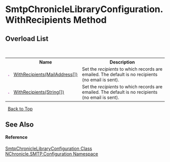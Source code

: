 # SmtpChronicleLibraryConfiguration.WithRecipients Method 
 


## Overload List
&nbsp;<table><tr><th></th><th>Name</th><th>Description</th></tr><tr><td>![Public method](media/pubmethod.gif "Public method")</td><td><a href="M_NChronicle_SMTP_Configuration_SmtpChronicleLibraryConfiguration_WithRecipients.md">WithRecipients(MailAddress[])</a></td><td>
Set the *recipients* to which records are emailed. The default is no recipients (no email is sent).</td></tr><tr><td>![Public method](media/pubmethod.gif "Public method")</td><td><a href="M_NChronicle_SMTP_Configuration_SmtpChronicleLibraryConfiguration_WithRecipients_1.md">WithRecipients(String[])</a></td><td>
Set the *recipients* to which records are emailed. The default is no recipients (no email is sent).</td></tr></table>&nbsp;
<a href="#smtpchroniclelibraryconfiguration.withrecipients-method">Back to Top</a>

## See Also


#### Reference
<a href="T_NChronicle_SMTP_Configuration_SmtpChronicleLibraryConfiguration.md">SmtpChronicleLibraryConfiguration Class</a><br /><a href="N_NChronicle_SMTP_Configuration.md">NChronicle.SMTP.Configuration Namespace</a><br />
